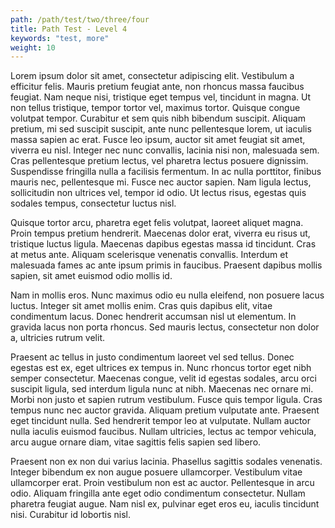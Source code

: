 ```yaml
---
path: /path/test/two/three/four
title: Path Test - Level 4
keywords: "test, more"
weight: 10
---
```

Lorem ipsum dolor sit amet, consectetur adipiscing elit. Vestibulum a efficitur felis. Mauris pretium feugiat ante, non rhoncus massa faucibus feugiat. Nam neque nisi, tristique eget tempus vel, tincidunt in magna. Ut non tellus tristique, tempor tortor vel, maximus tortor. Quisque congue volutpat tempor. Curabitur et sem quis nibh bibendum suscipit. Aliquam pretium, mi sed suscipit suscipit, ante nunc pellentesque lorem, ut iaculis massa sapien ac erat. Fusce leo ipsum, auctor sit amet feugiat sit amet, viverra eu nisl. Integer nec nunc convallis, lacinia nisi non, malesuada sem. Cras pellentesque pretium lectus, vel pharetra lectus posuere dignissim. Suspendisse fringilla nulla a facilisis fermentum. In ac nulla porttitor, finibus mauris nec, pellentesque mi. Fusce nec auctor sapien. Nam ligula lectus, sollicitudin non ultrices vel, tempor id odio. Ut lectus risus, egestas quis sodales tempus, consectetur luctus nisl.

Quisque tortor arcu, pharetra eget felis volutpat, laoreet aliquet magna. Proin tempus pretium hendrerit. Maecenas dolor erat, viverra eu risus ut, tristique luctus ligula. Maecenas dapibus egestas massa id tincidunt. Cras at metus ante. Aliquam scelerisque venenatis convallis. Interdum et malesuada fames ac ante ipsum primis in faucibus. Praesent dapibus mollis sapien, sit amet euismod odio mollis id.

Nam in mollis eros. Nunc maximus odio eu nulla eleifend, non posuere lacus luctus. Integer sit amet mollis enim. Cras quis dapibus elit, vitae condimentum lacus. Donec hendrerit accumsan nisl ut elementum. In gravida lacus non porta rhoncus. Sed mauris lectus, consectetur non dolor a, ultricies rutrum velit.

Praesent ac tellus in justo condimentum laoreet vel sed tellus. Donec egestas est ex, eget ultrices ex tempus in. Nunc rhoncus tortor eget nibh semper consectetur. Maecenas congue, velit id egestas sodales, arcu orci suscipit ligula, sed interdum ligula nunc at nibh. Maecenas nec ornare mi. Morbi non justo et sapien rutrum vestibulum. Fusce quis tempor ligula. Cras tempus nunc nec auctor gravida. Aliquam pretium vulputate ante. Praesent eget tincidunt nulla. Sed hendrerit tempor leo at vulputate. Nullam auctor nulla iaculis euismod faucibus. Nullam ultricies, lectus ac tempor vehicula, arcu augue ornare diam, vitae sagittis felis sapien sed libero.

Praesent non ex non dui varius lacinia. Phasellus sagittis sodales venenatis. Integer bibendum ex non augue posuere ullamcorper. Vestibulum vitae ullamcorper erat. Proin vestibulum non est ac auctor. Pellentesque in arcu odio. Aliquam fringilla ante eget odio condimentum consectetur. Nullam pharetra feugiat augue. Nam nisl ex, pulvinar eget eros eu, iaculis tincidunt nisi. Curabitur id lobortis nisl.
